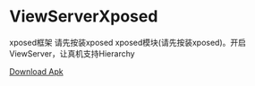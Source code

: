 # ViewServerXposed  
xposed框架  请先按装xposed
xposed模块(请先按装xposed)。开启ViewServer，让真机支持Hierarchy 
  
[Download Apk](https://github.com/guohuanwen/ViewServerXposed/blob/master/apk/MyXposedApp.apk)

